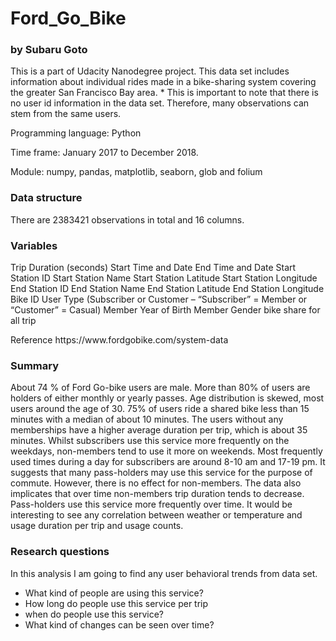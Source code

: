# Ford_Go_Bike
### by Subaru Goto

This is a part of Udacity Nanodegree project. This data set includes information about individual rides made in a bike-sharing system covering the greater San Francisco Bay area. * This is important to note that there is no user id information in the data set. Therefore, many observations can stem from the same users.

Programming language: Python

Time frame: January 2017 to December 2018.

Module: numpy, pandas, matplotlib, seaborn, glob and folium

### Data structure

There are 2383421 observations in total and 16 columns.
### Variables

Trip Duration (seconds)
Start Time and Date
End Time and Date
Start Station ID
Start Station Name
Start Station Latitude
Start Station Longitude
End Station ID
End Station Name
End Station Latitude
End Station Longitude
Bike ID
User Type (Subscriber or Customer – “Subscriber” = Member or “Customer” = Casual)
Member Year of Birth
Member Gender
bike share for all trip
<p></p>
Reference https://www.fordgobike.com/system-data

### Summary

About 74 % of Ford Go-bike users are male. More than 80% of users are holders of either monthly or yearly passes. Age distribution is skewed, most users around the age of 30. 75% of users ride a shared bike less than 15 minutes with a median of about 10 minutes. The users without any memberships have a higher average duration per trip, which is about 35 minutes. Whilst subscribers use this service more frequently on the weekdays, non-members tend to use it more on weekends. Most frequently used times during a day for subscribers are around 8-10 am and 17-19 pm. It suggests that many pass-holders may use this service for the purpose of commute. However, there is no effect for non-members. The data also implicates that over time non-members trip duration tends to decrease. Pass-holders use this service more frequently over time. It would be interesting to see any correlation between weather or temperature and usage duration per trip and usage counts.  

### Research questions

In this analysis I am going to find any user behavioral trends from data set.
<ul>
<li>What kind of people are using this service?</li>
<li>How long do people use this service per trip</li>
<li>when do people use this service?</li>
<li>What kind of changes can be seen over time?</li>
</ul>
